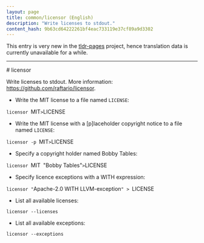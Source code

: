 ```yaml
---
layout: page
title: common/licensor (English)
description: "Write licenses to stdout."
content_hash: 9b63cd64222261bf4eac733119e37cf89a9d3302
---
```


This entry is very new in the [tldr-pages](https://github.com/tldr-pages/tldr) project, hence translation data is currently unavailable for a while.

<hr># licensor

Write licenses to stdout.
More information: <https://github.com/raftario/licensor>.

- Write the MIT license to a file named `LICENSE`:

`licensor `<span class="tldr-var badge badge-pill bg-dark-lm bg-white-dm text-white-lm text-dark-dm font-weight-bold">MIT</span>` > `<span class="tldr-var badge badge-pill bg-dark-lm bg-white-dm text-white-lm text-dark-dm font-weight-bold">LICENSE</span>

- Write the MIT license with a [p]laceholder copyright notice to a file named `LICENSE`:

`licensor -p `<span class="tldr-var badge badge-pill bg-dark-lm bg-white-dm text-white-lm text-dark-dm font-weight-bold">MIT</span>` > `<span class="tldr-var badge badge-pill bg-dark-lm bg-white-dm text-white-lm text-dark-dm font-weight-bold">LICENSE</span>

- Specify a copyright holder named Bobby Tables:

`licensor `<span class="tldr-var badge badge-pill bg-dark-lm bg-white-dm text-white-lm text-dark-dm font-weight-bold">MIT</span>` `<span class="tldr-var badge badge-pill bg-dark-lm bg-white-dm text-white-lm text-dark-dm font-weight-bold">"Bobby Tables"</span>` > `<span class="tldr-var badge badge-pill bg-dark-lm bg-white-dm text-white-lm text-dark-dm font-weight-bold">LICENSE</span>

- Specify licence exceptions with a WITH expression:

`licensor "`<span class="tldr-var badge badge-pill bg-dark-lm bg-white-dm text-white-lm text-dark-dm font-weight-bold">Apache-2.0 WITH LLVM-exception</span>`" > `<span class="tldr-var badge badge-pill bg-dark-lm bg-white-dm text-white-lm text-dark-dm font-weight-bold">LICENSE</span>

- List all available licenses:

`licensor --licenses`

- List all available exceptions:

`licensor --exceptions`
